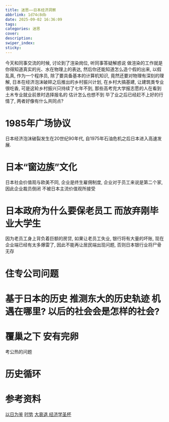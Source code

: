 ```yaml
---
title: 迷思——日本经济洞察
abbrlink: 1d74c8db
date: 2025-09-02 16:36:09
tags:
categories: 迷思
cover:
description:
swiper_index:
sticky:
---
```



今天和同事交流的时候, 讨论到了渲染岗位, 听同事答疑解惑说 做渲染的工作就是 你得知道真实的光、水在物理上的表达, 然后你还能知道怎么造个假的出来, 以假乱真, 作为一个程序员, 除了要具备基本的计算机知识, 竟然还要对物理有深刻的理解, 
日本在经济泡沫破碎之后推出的乡村振兴计划, 在乡村大搞基建, 让建筑类专业很吃香, 可是这轮乡村振兴只持续了七年不到, 那些高考完大学报志愿的人在看到土木专业就业前景时选择报名的 估计怎么也想不到 毕了业之后已经赶不上好的行情了, 两者好像有什么共同点? 

# 1985年广场协议



日本经济泡沫破裂发生在20世纪90年代, 自1975年石油危机之后日本进入高速发展.


# 日本“窗边族”文化

日本社会价值观与欧美不同, 企业是终生雇佣制度, 企业对于员工来说是第二个家, 因此企业裁员倒闭 不被日本主流价值观所接受

# 日本政府为什么要保老员工 而放弃刚毕业大学生

因为老员工身上背负着巨额的房贷, 如果让老员工失业, 银行将有大量的坏账, 现在企业端已经有太多爆雷了, 因此不能再让居民端出现问题, 否则日本银行业将尸骨无存


# 住专公司问题

# 基于日本的历史 推测东大的历史轨迹 机遇在哪里? 以后的社会会是怎样的社会?

# 覆巢之下 安有完卵

考公热的问题

# 历史循环



# 参考资料

[以日为鉴](https://weread.qq.com/web/reader/77d32440813aba4e2g01644a)
[时势]()
[大衰退 经济学圣杯]()